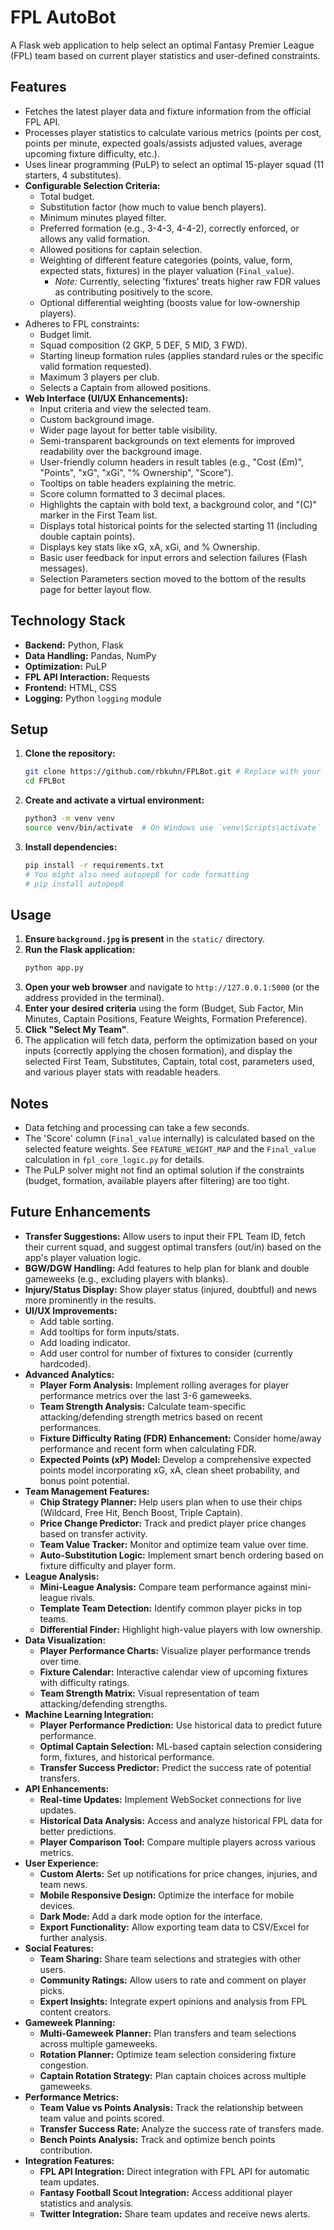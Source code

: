 # FPL AutoBot

A Flask web application to help select an optimal Fantasy Premier League (FPL) team based on current player statistics and user-defined constraints.

## Features

*   Fetches the latest player data and fixture information from the official FPL API.
*   Processes player statistics to calculate various metrics (points per cost, points per minute, expected goals/assists adjusted values, average upcoming fixture difficulty, etc.).
*   Uses linear programming (PuLP) to select an optimal 15-player squad (11 starters, 4 substitutes).
*   **Configurable Selection Criteria:**
    *   Total budget.
    *   Substitution factor (how much to value bench players).
    *   Minimum minutes played filter.
    *   Preferred formation (e.g., 3-4-3, 4-4-2), correctly enforced, or allows any valid formation.
    *   Allowed positions for captain selection.
    *   Weighting of different feature categories (points, value, form, expected stats, fixtures) in the player valuation (`Final_value`).
        *   *Note:* Currently, selecting 'fixtures' treats higher raw FDR values as contributing positively to the score.
    *   Optional differential weighting (boosts value for low-ownership players).
*   Adheres to FPL constraints:
    *   Budget limit.
    *   Squad composition (2 GKP, 5 DEF, 5 MID, 3 FWD).
    *   Starting lineup formation rules (applies standard rules or the specific valid formation requested).
    *   Maximum 3 players per club.
    *   Selects a Captain from allowed positions.
*   **Web Interface (UI/UX Enhancements):**
    *   Input criteria and view the selected team.
    *   Custom background image.
    *   Wider page layout for better table visibility.
    *   Semi-transparent backgrounds on text elements for improved readability over the background image.
    *   User-friendly column headers in result tables (e.g., "Cost (£m)", "Points", "xG", "xGi", "% Ownership", "Score").
    *   Tooltips on table headers explaining the metric.
    *   Score column formatted to 3 decimal places.
    *   Highlights the captain with bold text, a background color, and "(C)" marker in the First Team list.
    *   Displays total historical points for the selected starting 11 (including double captain points).
    *   Displays key stats like xG, xA, xGi, and % Ownership.
    *   Basic user feedback for input errors and selection failures (Flash messages).
    *   Selection Parameters section moved to the bottom of the results page for better layout flow.

## Technology Stack

*   **Backend:** Python, Flask
*   **Data Handling:** Pandas, NumPy
*   **Optimization:** PuLP
*   **FPL API Interaction:** Requests
*   **Frontend:** HTML, CSS
*   **Logging:** Python `logging` module

## Setup

1.  **Clone the repository:**
    ```bash
    git clone https://github.com/rbkuhn/FPLBot.git # Replace with your repo URL if different
    cd FPLBot
    ```
2.  **Create and activate a virtual environment:**
    ```bash
    python3 -m venv venv
    source venv/bin/activate  # On Windows use `venv\Scripts\activate`
    ```
3.  **Install dependencies:**
    ```bash
    pip install -r requirements.txt
    # You might also need autopep8 for code formatting
    # pip install autopep8
    ```

## Usage

1.  **Ensure `background.jpg` is present** in the `static/` directory.
2.  **Run the Flask application:**
    ```bash
    python app.py
    ```
3.  **Open your web browser** and navigate to `http://127.0.0.1:5000` (or the address provided in the terminal).
4.  **Enter your desired criteria** using the form (Budget, Sub Factor, Min Minutes, Captain Positions, Feature Weights, Formation Preference).
5.  **Click "Select My Team"**.
6.  The application will fetch data, perform the optimization based on your inputs (correctly applying the chosen formation), and display the selected First Team, Substitutes, Captain, total cost, parameters used, and various player stats with readable headers.

## Notes

*   Data fetching and processing can take a few seconds.
*   The 'Score' column (`Final_value` internally) is calculated based on the selected feature weights. See `FEATURE_WEIGHT_MAP` and the `Final_value` calculation in `fpl_core_logic.py` for details.
*   The PuLP solver might not find an optimal solution if the constraints (budget, formation, available players after filtering) are too tight.

## Future Enhancements

*   **Transfer Suggestions:** Allow users to input their FPL Team ID, fetch their current squad, and suggest optimal transfers (out/in) based on the app's player valuation logic.
*   **BGW/DGW Handling:** Add features to help plan for blank and double gameweeks (e.g., excluding players with blanks).
*   **Injury/Status Display:** Show player status (injured, doubtful) and news more prominently in the results.
*   **UI/UX Improvements:**
    *   Add table sorting.
    *   Add tooltips for form inputs/stats.
    *   Add loading indicator.
    *   Add user control for number of fixtures to consider (currently hardcoded).
*   **Advanced Analytics:**
    *   **Player Form Analysis:** Implement rolling averages for player performance metrics over the last 3-6 gameweeks.
    *   **Team Strength Analysis:** Calculate team-specific attacking/defending strength metrics based on recent performances.
    *   **Fixture Difficulty Rating (FDR) Enhancement:** Consider home/away performance and recent form when calculating FDR.
    *   **Expected Points (xP) Model:** Develop a comprehensive expected points model incorporating xG, xA, clean sheet probability, and bonus point potential.
*   **Team Management Features:**
    *   **Chip Strategy Planner:** Help users plan when to use their chips (Wildcard, Free Hit, Bench Boost, Triple Captain).
    *   **Price Change Predictor:** Track and predict player price changes based on transfer activity.
    *   **Team Value Tracker:** Monitor and optimize team value over time.
    *   **Auto-Substitution Logic:** Implement smart bench ordering based on fixture difficulty and player form.
*   **League Analysis:**
    *   **Mini-League Analysis:** Compare team performance against mini-league rivals.
    *   **Template Team Detection:** Identify common player picks in top teams.
    *   **Differential Finder:** Highlight high-value players with low ownership.
*   **Data Visualization:**
    *   **Player Performance Charts:** Visualize player performance trends over time.
    *   **Fixture Calendar:** Interactive calendar view of upcoming fixtures with difficulty ratings.
    *   **Team Strength Matrix:** Visual representation of team attacking/defending strengths.
*   **Machine Learning Integration:**
    *   **Player Performance Prediction:** Use historical data to predict future performance.
    *   **Optimal Captain Selection:** ML-based captain selection considering form, fixtures, and historical performance.
    *   **Transfer Success Predictor:** Predict the success rate of potential transfers.
*   **API Enhancements:**
    *   **Real-time Updates:** Implement WebSocket connections for live updates.
    *   **Historical Data Analysis:** Access and analyze historical FPL data for better predictions.
    *   **Player Comparison Tool:** Compare multiple players across various metrics.
*   **User Experience:**
    *   **Custom Alerts:** Set up notifications for price changes, injuries, and team news.
    *   **Mobile Responsive Design:** Optimize the interface for mobile devices.
    *   **Dark Mode:** Add a dark mode option for the interface.
    *   **Export Functionality:** Allow exporting team data to CSV/Excel for further analysis.
*   **Social Features:**
    *   **Team Sharing:** Share team selections and strategies with other users.
    *   **Community Ratings:** Allow users to rate and comment on player picks.
    *   **Expert Insights:** Integrate expert opinions and analysis from FPL content creators.
*   **Gameweek Planning:**
    *   **Multi-Gameweek Planner:** Plan transfers and team selections across multiple gameweeks.
    *   **Rotation Planner:** Optimize team selection considering fixture congestion.
    *   **Captain Rotation Strategy:** Plan captain choices across multiple gameweeks.
*   **Performance Metrics:**
    *   **Team Value vs Points Analysis:** Track the relationship between team value and points scored.
    *   **Transfer Success Rate:** Analyze the success rate of transfers made.
    *   **Bench Points Analysis:** Track and optimize bench points contribution.
*   **Integration Features:**
    *   **FPL API Integration:** Direct integration with FPL API for automatic team updates.
    *   **Fantasy Football Scout Integration:** Access additional player statistics and analysis.
    *   **Twitter Integration:** Share team updates and receive news alerts.